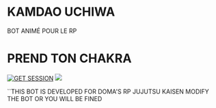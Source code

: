 # KAMDAO UCHIWA 
BOT ANIMÉ POUR LE RP

# PREND TON CHAKRA 
<a href='https://raizenbot-webpair.onrender.com' target="_blank"><img alt='GET SESSION' src='https://img.shields.io/badge/Click here to get your Session code-blue?style=for-the-badge&logo=opencv&logoColor=white'/></a> 
<a><img src='https://files.catbox.moe/hwdb5h.png'/></a>    

``THIS BOT IS DEVELOPED FOR DOMA'S RP JUJUTSU KAISEN MODIFY THE BOT OR YOU WILL BE FINED 
